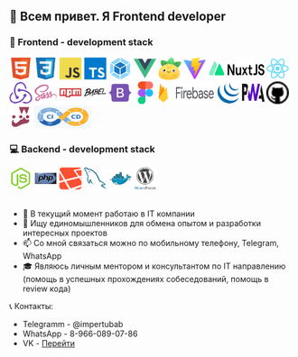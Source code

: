 ## 👋 Всем привет. Я Frontend developer

### 👀 Frontend - development stack
<div style="sidplay:flex">
    <img width="40px" height="40px" src="images/html5.svg"/>
    <img width="40px" height="40px" src="images/css3.svg"/>
    <img width="40px" height="40px" src="images/js.svg"/>
    <img width="40px" height="40px" src="images/ts.svg"/>
    <img width="40px" height="40px" src="images/webpack.svg"/>
    <img width="40px" height="40px" src="images/vue.png"/>
    <img width="40px" height="40px" src="images/pinia.svg"/>
    <img width="40px" height="40px" src="images/vite.svg"/>
    <img width="100px" height="40px" src="images/nuxt.svg"/>
     <img width="40px" height="40px" src="images/react.svg"/>
    <img width="40px" height="40px" src="images/redux.svg"/>
     <img width="40px" height="40px" src="images/sass.svg"/>
    <img width="40px" height="40px" src="images/npm.svg"/>
    <img width="40px" height="40px" src="images/babel.svg"/>
    <img width="40px" height="40px" src="images/bootstrap.svg"/>
    <img width="40px" height="40px" src="images/figma.svg"/>
    <img width="100px" height="40px" src="images/firebase.svg"/>
    <img width="40px" height="40px" src="images/jquery.svg"/>
    <img width="40px" height="40px" src="images/pwa.svg"/>
    <img width="40px" height="40px" src="images/github.svg"/>
    <img width="40px" height="40px" src="images/jest.png"/>
    <img width="100px" height="40px" src="images/ci.jpg"/>

</div>

### 💻 Backend - development stack
<div style="sidplay:flex">
    <img width="40px" height="40px" src="images/node-js.svg"/>
    <img width="40px" height="40px" src="images/php.svg"/>
    <img width="40px" height="40px" src="images/laravel.svg"/>
    <img width="40px" height="40px" src="images/mysql.svg"/>
    <img width="40px" height="40px" src="images/docker.svg"/>
    <img width="40px" height="40px" src="images/wordpress.svg"/>
</div>
 
 <br/>

- 🌱 В текущий момент работаю в IT компании
- 💞️ Ищу единомышленников для обмена опытом и разработки интересных проектов
- 📫 Со мной связаться можно по мобильному телефону, Telegram, WhatsApp
- 🎓 Являюсь личным ментором и консультантом по IT направлению (помощь в успешных прохождениях собеседований, помощь в review кода)

📞 Контакты:
- Telegramm - @impertubab
- WhatsApp - 8-966-089-07-86
- VK - [Перейти](https://vk.com/id43471214)

